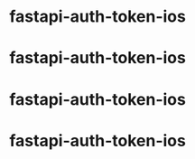 # fastapi-auth-token-ios
# fastapi-auth-token-ios
# fastapi-auth-token-ios
# fastapi-auth-token-ios
